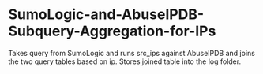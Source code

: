 # SumoLogic-and-AbuseIPDB-Subquery-Aggregation-for-IPs
Takes query from SumoLogic and runs src_ips against AbuseIPDB and joins the two query tables based on ip. 
Stores joined table into the log folder.

